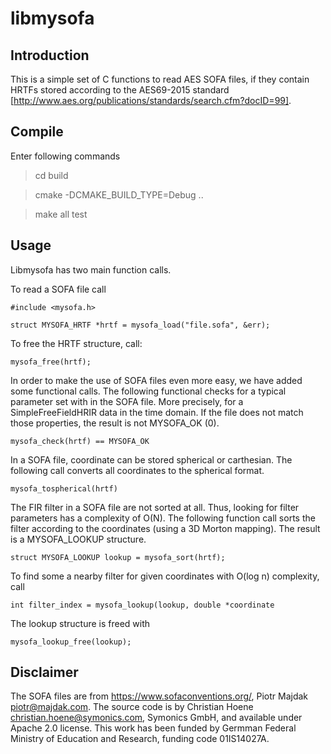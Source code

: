 # libmysofa

## Introduction

This is a simple set of C functions to read AES SOFA files, if they contain HRTFs
stored according to the AES69-2015 standard [http://www.aes.org/publications/standards/search.cfm?docID=99].

## Compile

Enter following commands

> cd build

> cmake -DCMAKE_BUILD_TYPE=Debug ..

> make all test

## Usage 

Libmysofa has two main function calls.

To read a SOFA file call 

```
#include <mysofa.h>

struct MYSOFA_HRTF *hrtf = mysofa_load("file.sofa", &err);
```

To free the HRTF structure, call:
```
mysofa_free(hrtf);
```

In order to make the use of SOFA files even more easy, we have added some functional calls. 
The following functional checks for a typical parameter set with in the SOFA file. More precisely, for a SimpleFreeFieldHRIR data in the time domain. If the file does not match those properties, the result is not MYSOFA_OK (0).
```
mysofa_check(hrtf) == MYSOFA_OK
```
In a SOFA file, coordinate can be stored spherical or carthesian. The following call converts all coordinates to the spherical format.
```
mysofa_tospherical(hrtf)
```
The FIR filter in a SOFA file are not sorted at all. Thus, looking for filter parameters has a complexity of O(N). The following function call sorts the filter according to the coordinates (using a 3D Morton mapping). The result is a MYSOFA_LOOKUP structure.
```
struct MYSOFA_LOOKUP lookup = mysofa_sort(hrtf);
```
To find some a nearby filter for given coordinates with O(log n) complexity, call 
```
int filter_index = mysofa_lookup(lookup, double *coordinate
```
The lookup structure is freed with
```
mysofa_lookup_free(lookup);
```

## Disclaimer

The SOFA files are from https://www.sofaconventions.org/, Piotr Majdak <piotr@majdak.com>.
The source code is by Christian Hoene <christian.hoene@symonics.com>, Symonics GmbH, and available under Apache 2.0 license.
This work has been funded by Germman Federal Ministry of Education and Research, funding code 01IS14027A.


